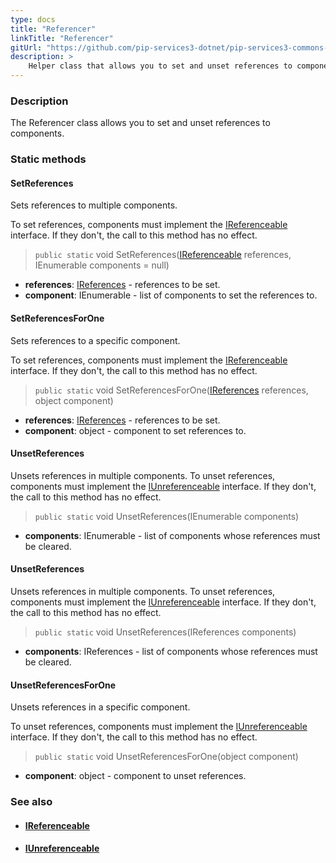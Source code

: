 ```yaml
---
type: docs
title: "Referencer"
linkTitle: "Referencer"
gitUrl: "https://github.com/pip-services3-dotnet/pip-services3-commons-dotnet"
description: >
    Helper class that allows you to set and unset references to components.
---
```


### Description

The Referencer class allows you to set and unset references to components.

### Static methods

#### SetReferences
Sets references to multiple components.

To set references, components must implement the [IReferenceable](../ireferenceable) interface.
If they don't, the call to this method has no effect.

> `public static` void SetReferences([IReferenceable](../ireferenceable) references, IEnumerable components = null)

- **references**: [IReferences](../ireferences) - references to be set.
- **component**: IEnumerable - list of components to set the references to.

#### SetReferencesForOne
Sets references to a specific component.

To set references, components must implement the [IReferenceable](../ireferenceable) interface.
If they don't, the call to this method has no effect.

> `public static` void SetReferencesForOne([IReferences](../ireferences) references, object component)

- **references**: [IReferences](../ireferences) - references to be set.
- **component**: object - component to set references to.

#### UnsetReferences
Unsets references in multiple components.
To unset references, components must implement the [IUnreferenceable](../iunreferenceable) interface.
If they don't, the call to this method has no effect.

> `public static` void UnsetReferences(IEnumerable components) 

- **components**: IEnumerable - list of components whose references must be cleared.

#### UnsetReferences
Unsets references in multiple components.
To unset references, components must implement the [IUnreferenceable](../iunreferenceable) interface.
If they don't, the call to this method has no effect.

> `public static` void UnsetReferences(IReferences components) 

- **components**: IReferences - list of components whose references must be cleared.

#### UnsetReferencesForOne
Unsets references in a specific component.

To unset references, components must implement the [IUnreferenceable](../iunreferenceable) interface.
If they don't, the call to this method has no effect.

> `public static` void UnsetReferencesForOne(object component) 

- **component**: object - component to unset references.


### See also
- #### [IReferenceable](../ireferenceable)
- #### [IUnreferenceable](../iunreferenceable)
